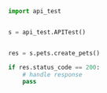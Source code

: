 <!-- Start SDK Example Usage -->


```python
import api_test


s = api_test.APITest()


res = s.pets.create_pets()

if res.status_code == 200:
    # handle response
    pass
```
<!-- End SDK Example Usage -->